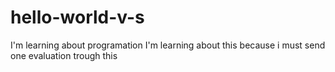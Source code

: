 # hello-world-v-s
I'm learning about programation 
I'm learning about this because i must send one evaluation trough this
